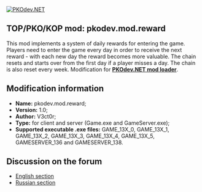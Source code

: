 [![PKOdev.NET](https://pkodev.net/uploads/monthly_2021_11/pkodevlogo_full.png.9c0b058fcf0ebbfd09e443f272c3d328.png "PKOdev.NET")](http://pkodev.net "PKOdev.NET")
## TOP/PKO/KOP mod: pkodev.mod.reward
This mod implements a system of daily rewards for entering the game. Players need to enter the game every day in order to receive the next reward - with each new day the reward becomes more valuable. The chain resets and starts over from the first day if a player misses a day. The chain is also reset every week. Modification for **[PKOdev.NET mod loader](https://pkodev.net/topic/5757-mod-loading-system-for-server-and-client-pkodevnet-mod-loader/)**.

## Modification information

- **Name:** pkodev.mod.reward;
- **Version:** 1.0;
- **Author:** V3ct0r;
- **Type:** for client and server (Game.exe and GameServer.exe);
- **Supported executable .exe files:** GAME_13X_0, GAME_13X_1, GAME_13X_2, GAME_13X_3, GAME_13X_4, GAME_13X_5, GAMESERVER_136 and GAMESERVER_138.

## Discussion on the forum

- [English section](https://pkodev.net/topic/5762-system-of-daily-rewards-for-entering-the-game/)
- [Russian section](https://pkodev.net/topic/5756-%D1%81%D0%B8%D1%81%D1%82%D0%B5%D0%BC%D0%B0-%D0%B5%D0%B6%D0%B5%D0%B4%D0%BD%D0%B5%D0%B2%D0%BD%D1%8B%D1%85-%D0%BD%D0%B0%D0%B3%D1%80%D0%B0%D0%B4-%D0%B7%D0%B0-%D0%B2%D1%85%D0%BE%D0%B4-%D0%B2-%D0%B8%D0%B3%D1%80%D1%83/)
